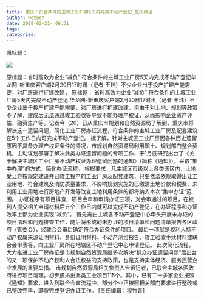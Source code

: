 ```yaml
---
title: 重庆：符合条件的主城工业厂房5天内完成不动产登记_重庆频道
author: wetech
date: 2019-02-21- 06:51
tags: 
categories: 
---
```

原标题：
<!-- more -->
                
<img align="center" border="0" src="http://p2.ifengimg.com/a/2016/0810/204c433878d5cf9size1_w16_h16.png" />
                
            
原标题：省时高效为企业“减负” 符合条件的主城工业厂房5天内完成不动产登记华龙网-新重庆客户端2月20日17时讯（记者 王玮）不少企业出于投产扩建产能需要，对厂房进行扩建改建，
原标题：
省时高效为企业“减负” 符合条件的主城工业厂房5天内完成不动产登记
华龙网-新重庆客户端2月20日17时讯（记者 王玮）不少企业出于投产扩建产能需要，对厂房进行扩建改建，但由于对土地、规划等政策不了解，建成后无法通过竣工验收等导致不能办理产权证，从而影响企业资产评估、融资生产等。记者今（20）日从重庆市规划和自然资源局了解到，重庆市将解决这一遗留问题，简化工业厂房办证流程，符合条件的主城工业厂房及配套建筑在5个工作日内可完成不动产登记。
据了解，针对主城区工业厂房因各种历史遗留原因不具备办理产权证条件的情况，市规划自然资源局利用国土、规划部门整合契机，主动谋划部署了解决此类办证遗留问题的专项工作，于1月底研究出台了《关于解决主城区工业厂房不动产权证办理遗留问题的通知》（简称《通知》），采取“集中办理”的方式，简化办证流程。
根据要求，凡主城区市级以上各类园区内，土地受让方按规定建设并已竣工投产的工业厂房及配套建筑，只要依法依规取得出让工业用地、符合建筑及消防质量要求、不影响规划实施的已缴清土地价款和税费、未利用工业用地进行房地产开发等改变土地利用条件的都将纳入本次“集中办证”范围。
办证程序有项目排查、项目会审和申请办证三项，对会审通过的项目，在权利人提交相关申请材料后五个工作日内就可以完成不动产登记，在办证程序和办证效率上都为企业实现“减负”。
首先需由主城各不动产登记中心牵头开展未办证的项目清理和问题排查工作，随后将形成的未办证的项目清单和问题清单报告各区政府（管委会），经联合会审后确定符合办证条件的项目。
最后一项就是权利人持不动产权属来源证明材料、身份证明材料、不动产测绘报告、竣工验收手续材料或联合会审表等，向工业厂房所在地辖区不动产登记中心申请登记。
此次简化流程，大力推进工业厂房办证是市规划自然资源局继多次解决“群众办证遗留问题”后出台的又一项保护不动产权利人合法权益的支持政策，也是支持实体经济、服务民营企业发展的重要举措。
市规划自然资源局相关负责人告诉记者，已联合主城各区政府进行项目清理，初步摸排出此类工业项目115个。其中，已有二十多家企业按照《通知》要求，进入到联合会审流程中，部分企业正按照相关部门要求进行整改或已整改完毕，即将完成登记办证工作。
[责任编辑：程竹青]
            
